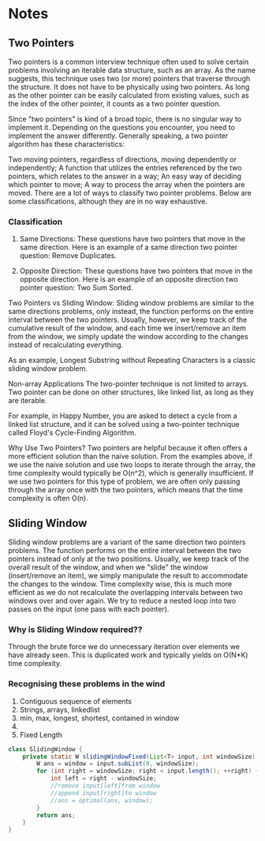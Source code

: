 # Notes

## Two Pointers
Two pointers is a common interview technique often used to solve certain problems involving an iterable data structure, such as an array. As the name suggests, this technique uses two (or more) pointers that traverse through the structure. It does not have to be physically using two pointers. As long as the other pointer can be easily calculated from existing values, such as the index of the other pointer, it counts as a two pointer question.

Since "two pointers" is kind of a broad topic, there is no singular way to implement it. Depending on the questions you encounter, you need to implement the answer differently. Generally speaking, a two pointer algorithm has these characteristics:

Two moving pointers, regardless of directions, moving dependently or independently;
A function that utilizes the entries referenced by the two pointers, which relates to the answer in a way;
An easy way of deciding which pointer to move;
A way to process the array when the pointers are moved.
There are a lot of ways to classify two pointer problems. Below are some classifications, although they are in no way exhaustive.

### Classification
1. Same Directions:
These questions have two pointers that move in the same direction. Here is an example of a same direction two pointer question: Remove Duplicates.

2. Opposite Direction: These questions have two pointers that move in the opposite direction. Here is an example of an opposite direction two pointer question: Two Sum Sorted.

Two Pointers vs Sliding Window:
Sliding window problems are similar to the same directions problems, only instead, the function performs on the entire interval between the two pointers. Usually, however, we keep track of the cumulative result of the window, and each time we insert/remove an item from the window, we simply update the window according to the changes instead of recalculating everything.

As an example, Longest Substring without Repeating Characters is a classic sliding window problem.

Non-array Applications
The two-pointer technique is not limited to arrays. Two pointer can be done on other structures, like linked list, as long as they are iterable.

For example, in Happy Number, you are asked to detect a cycle from a linked list structure, and it can be solved using a two-pointer technique called Floyd's Cycle-Finding Algorithm.

Why Use Two Pointers?
Two pointers are helpful because it often offers a more efficient solution than the naive solution. From the examples above, if we use the naive solution and use two loops to iterate through the array, the time complexity would typically be O(n^2), which is generally insufficient. If we use two pointers for this type of problem, we are often only passing through the array once with the two pointers, which means that the time complexity is often O(n).
##  Sliding Window

Sliding window problems are a variant of the same direction two pointers problems. The function performs on the entire interval between the two pointers instead of only at the two positions. Usually, we keep track of the overall result of the window, and when we "slide" the window (insert/remove an item), we simply manipulate the result to accommodate the changes to the window. Time complexity wise, this is much more efficient as we do not recalculate the overlapping intervals between two windows over and over again. We try to reduce a nested loop into two passes on the input (one pass with each pointer).

### Why is Sliding Window required??
Through the brute force we do unnecessary iteration over elements we have already seen.
This is duplicated work and typically yields on O(N*K) time complexity.

### Recognising these problems in the wind
1. Contiguous sequence of elements
2. Strings, arrays, linkedlist
3. min, max, longest, shortest, contained in window
4. 
1. Fixed Length
```java
class SlidingWindow {
    private static W slidingWindowFixed(List<T> input, int windowSize) {
        W ans = window = input.subList(0, windowSize);
        for (int right = windowSize; right < input.length(); ++right) {
            int left = right - windowSize;
            //remove input[left]from window
            //append input[right]to window
            //ans = optimal(ans, window);
        }
        return ans;
    }
}
```
